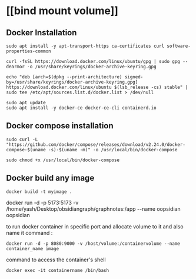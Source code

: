 
# [[bind mount volume]]

## Docker Installation


```
sudo apt install -y apt-transport-https ca-certificates curl software-properties-common
```

```
curl -fsSL https://download.docker.com/linux/ubuntu/gpg | sudo gpg --dearmor -o /usr/share/keyrings/docker-archive-keyring.gpg
```

```
echo "deb [arch=$(dpkg --print-architecture) signed-by=/usr/share/keyrings/docker-archive-keyring.gpg] https://download.docker.com/linux/ubuntu $(lsb_release -cs) stable" | sudo tee /etc/apt/sources.list.d/docker.list > /dev/null
```

```
sudo apt update
sudo apt install -y docker-ce docker-ce-cli containerd.io
```

## Docker compose installation

```
sudo curl -L "https://github.com/docker/compose/releases/download/v2.24.0/docker-compose-$(uname -s)-$(uname -m)" -o /usr/local/bin/docker-compose
```

```
sudo chmod +x /usr/local/bin/docker-compose
```



## Docker build any image
 
 ```
docker build -t myimage . 
```


docker run -d -p 5173:5173 -v /home/yash/Desktop/obsidiangraph/graphnotes:/app --name oopsidian oopsidian


to run docker container in specific port and allocate volume to it and also name it 
command :

```
docker run -d -p 8080:9000 -v /host/volume:/containervolume --name container_name image
```


command to access the container's shell 

```
docker exec -it containername /bin/bash
```


